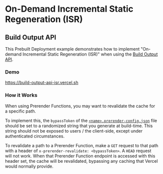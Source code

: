 # On-Demand Incremental Static Regeneration (ISR)

## Build Output API

This Prebuilt Deployment example demonstrates how to implement "On-demand Incremental Static Regeneration (ISR)" when using the [Build Output API](https://vercel.com/docs/build-output-api/v3).

### Demo

https://build-output-api-isr.vercel.sh

### How it Works

When using Prerender Functions, you may want to revalidate the cache for a specific path.

To implement this, the `bypassToken` of the [`<name>.prerender-config.json`](./.vercel/output/config/index.prerender-config.json) file should be set to a randomized string that you generate at build-time. This string should not be exposed to users / the client-side, except under authenticated circumstances.

To revalidate a path to a Prerender Function, make a `GET` request to that path with a header of `x-prerender-revalidate: <bypassToken>`. A `HEAD` request will not work. When that Prerender Function endpoint is accessed with this header set, the cache will be revalidated, bypassing any caching that Vercel would normally provide.
